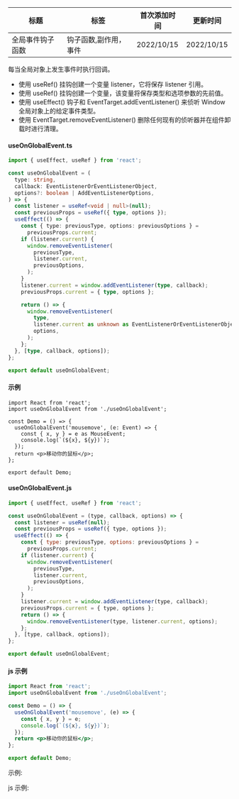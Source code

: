 | 标题             | 标签                  | 首次添加时间 | 更新时间   |
| ---------------- | --------------------- | ------------ | ---------- |
| 全局事件钩子函数 | 钩子函数,副作用，事件 | 2022/10/15   | 2022/10/15 |

每当全局对象上发生事件时执行回调。

- 使用 useRef() 挂钩创建一个变量 listener，它将保存 listener 引用。
- 使用 useRef() 挂钩创建一个变量，该变量将保存类型和选项参数的先前值。
- 使用 useEffect() 钩子和 EventTarget.addEventListener() 来侦听 Window 全局对象上的给定事件类型。
- 使用 EventTarget.removeEventListener() 删除任何现有的侦听器并在组件卸载时进行清理。

#### useOnGlobalEvent.ts

```ts
import { useEffect, useRef } from 'react';

const useOnGlobalEvent = (
  type: string,
  callback: EventListenerOrEventListenerObject,
  options?: boolean | AddEventListenerOptions,
) => {
  const listener = useRef<void | null>(null);
  const previousProps = useRef({ type, options });
  useEffect(() => {
    const { type: previousType, options: previousOptions } =
      previousProps.current;
    if (listener.current) {
      window.removeEventListener(
        previousType,
        listener.current,
        previousOptions,
      );
    }
    listener.current = window.addEventListener(type, callback);
    previousProps.current = { type, options };

    return () => {
      window.removeEventListener(
        type,
        listener.current as unknown as EventListenerOrEventListenerObject,
        options,
      );
    };
  }, [type, callback, options]);
};

export default useOnGlobalEvent;
```

#### 示例

```tsx | pure
import React from 'react';
import useOnGlobalEvent from './useOnGlobalEvent';

const Demo = () => {
  useOnGlobalEvent('mousemove', (e: Event) => {
    const { x, y } = e as MouseEvent;
    console.log(`(${x}, ${y})`);
  });
  return <p>移动你的鼠标</p>;
};

export default Demo;
```

#### useOnGlobalEvent.js

```js
import { useEffect, useRef } from 'react';

const useOnGlobalEvent = (type, callback, options) => {
  const listener = useRef(null);
  const previousProps = useRef({ type, options });
  useEffect(() => {
    const { type: previousType, options: previousOptions } =
      previousProps.current;
    if (listener.current) {
      window.removeEventListener(
        previousType,
        listener.current,
        previousOptions,
      );
    }
    listener.current = window.addEventListener(type, callback);
    previousProps.current = { type, options };
    return () => {
      window.removeEventListener(type, listener.current, options);
    };
  }, [type, callback, options]);
};

export default useOnGlobalEvent;
```

#### js 示例

```jsx | pure
import React from 'react';
import useOnGlobalEvent from './useOnGlobalEvent';

const Demo = () => {
  useOnGlobalEvent('mousemove', (e) => {
    const { x, y } = e;
    console.log(`(${x}, ${y})`);
  });
  return <p>移动你的鼠标</p>;
};

export default Demo;
```

示例:

<code src="./Demo.zh-CN.tsx"></code>

js 示例:

<code src="./js/Demo.zh-CN.jsx"></code>
